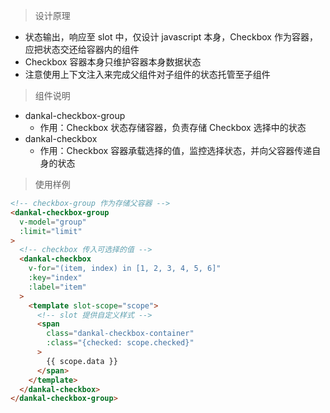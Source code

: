 > 设计原理

- 状态输出，响应至 slot 中，仅设计 javascript 本身，Checkbox 作为容器，应把状态交还给容器内的组件
- Checkbox 容器本身只维护容器本身数据状态
- 注意使用上下文注入来完成父组件对子组件的状态托管至子组件

> 组件说明

- dankal-checkbox-group
  - 作用：Checkbox 状态存储容器，负责存储 Checkbox 选择中的状态
- dankal-checkbox
  - 作用：Checkbox 容器承载选择的值，监控选择状态，并向父容器传递自身的状态

> 使用样例

```html
<!-- checkbox-group 作为存储父容器 -->
<dankal-checkbox-group
  v-model="group"
  :limit="limit"
>
  <!-- checkbox 传入可选择的值 -->
  <dankal-checkbox
    v-for="(item, index) in [1, 2, 3, 4, 5, 6]"
    :key="index"
    :label="item"
  >
    <template slot-scope="scope">
      <!-- slot 提供自定义样式 -->
      <span
        class="dankal-checkbox-container"
        :class="{checked: scope.checked}"
      >
        {{ scope.data }}
      </span>
    </template>
  </dankal-checkbox>
</dankal-checkbox-group>
```
